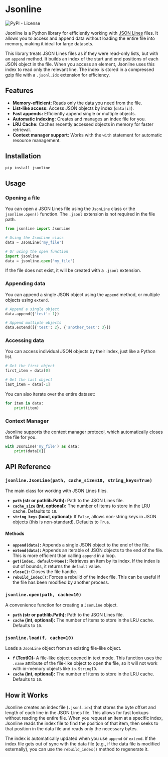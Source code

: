 # Jsonline

<img alt="PyPI - License" src="https://img.shields.io/github/license/fsadannn/jsonline">

Jsonline is a Python library for efficiently working with [JSON Lines](https://jsonlines.org/) files. It allows you to access and append data without loading the entire file into memory, making it ideal for large datasets.

This library treats JSON Lines files as if they were read-only lists, but with an `append` method. It builds an index of the start and end positions of each JSON object in the file. When you access an element, Jsonline uses this index to read only the relevant line. The index is stored in a compressed gzip file with a `.jsonl.idx` extension for efficiency.

## Features

-   **Memory-efficient:** Reads only the data you need from the file.
-   **List-like access:** Access JSON objects by index (`data[i]`).
-   **Fast appends:** Efficiently append single or multiple objects.
-   **Automatic indexing:** Creates and manages an index file for you.
-   **LRU Cache:** Caches recently accessed objects in memory for faster retrieval.
-   **Context manager support:** Works with the `with` statement for automatic resource management.

## Installation

```bash
pip install jsonline
```

## Usage

### Opening a file

You can open a JSON Lines file using the `JsonLine` class or the `jsonline.open()` function. The `.jsonl` extension is not required in the file path.

```python
from jsonline import JsonLine

# Using the JsonLine class
data = JsonLine('my_file')

# Or using the open function
import jsonline
data = jsonline.open('my_file')
```

If the file does not exist, it will be created with a `.jsonl` extension.

### Appending data

You can append a single JSON object using the `append` method, or multiple objects using `extend`.

```python
# Append a single object
data.append({'test': 1})

# Append multiple objects
data.extend([{'test': 2}, {'another_test': 3}])
```

### Accessing data

You can access individual JSON objects by their index, just like a Python list.

```python
# Get the first object
first_item = data[0]

# Get the last object
last_item = data[-1]
```

You can also iterate over the entire dataset:

```python
for item in data:
    print(item)
```

### Context Manager

Jsonline supports the context manager protocol, which automatically closes the file for you.

```python
with JsonLine('my_file') as data:
    print(data[0])
```

## API Reference

### `jsonline.JsonLine(path, cache_size=10, string_keys=True)`

The main class for working with JSON Lines files.

-   **`path` (str or pathlib.Path):** Path to the JSON Lines file.
-   **`cache_size` (int, optional):** The number of items to store in the LRU cache. Defaults to `10`.
-   **`string_keys` (bool, optional):** If `False`, allows non-string keys in JSON objects (this is non-standard). Defaults to `True`.

#### Methods

-   **`append(data)`:** Appends a single JSON object to the end of the file.
-   **`extend(data)`:** Appends an iterable of JSON objects to the end of the file. This is more efficient than calling `append` in a loop.
-   **`get(index, default=None)`:** Retrieves an item by its index. If the index is out of bounds, it returns the `default` value.
-   **`close()`:** Closes the file handle.
-   **`rebuild_index()`:** Forces a rebuild of the index file. This can be useful if the file has been modified by another process.

### `jsonline.open(path, cache=10)`

A convenience function for creating a `JsonLine` object.

-   **`path` (str or pathlib.Path):** Path to the JSON Lines file.
-   **`cache` (int, optional):** The number of items to store in the LRU cache. Defaults to `10`.

### `jsonline.load(f, cache=10)`

Loads a `JsonLine` object from an existing file-like object.

-   **`f` (TextIO):** A file-like object opened in text mode. This function uses the `.name` attribute of the file-like object to open the file, so it will not work with in-memory objects like `io.StringIO`.
-   **`cache` (int, optional):** The number of items to store in the LRU cache. Defaults to `10`.

## How it Works

Jsonline creates an index file (`.jsonl.idx`) that stores the byte offset and length of each line in the JSON Lines file. This allows for fast lookups without reading the entire file. When you request an item at a specific index, Jsonline reads the index file to find the position of that item, then seeks to that position in the data file and reads only the necessary bytes.

The index is automatically updated when you use `append` or `extend`. If the index file gets out of sync with the data file (e.g., if the data file is modified externally), you can use the `rebuild_index()` method to regenerate it.
